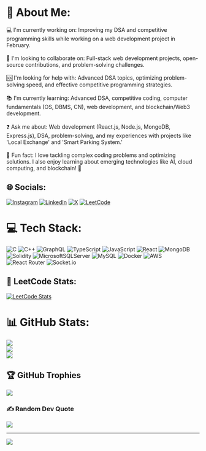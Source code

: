 # 💫 About Me:
💻 I'm currently working on: Improving my DSA and competitive programming skills while working on a web development project in February.<br><br>🤝 I'm looking to collaborate on: Full-stack web development projects, open-source contributions, and problem-solving challenges.<br><br>🆘 I'm looking for help with: Advanced DSA topics, optimizing problem-solving speed, and effective competitive programming strategies.<br><br>📚 I'm currently learning: Advanced DSA, competitive coding, computer fundamentals (OS, DBMS, CN), web development, and blockchain/Web3 development.<br><br>❓ Ask me about: Web development (React.js, Node.js, MongoDB, Express.js), DSA, problem-solving, and my experiences with projects like 'Local Exchange' and 'Smart Parking System.'<br><br>🎉 Fun fact: I love tackling complex coding problems and optimizing solutions. I also enjoy learning about emerging technologies like AI, cloud computing, and blockchain! 🚀

## 🌐 Socials:
[![Instagram](https://img.shields.io/badge/Instagram-%23E4405F.svg?logo=Instagram&logoColor=white)](https://instagram.com/raghavgau7) 
[![LinkedIn](https://img.shields.io/badge/LinkedIn-%230077B5.svg?logo=linkedin&logoColor=white)](https://linkedin.com/in/pranav-gaur-168522252) 
[![X](https://img.shields.io/badge/X-black.svg?logo=X&logoColor=white)](https://x.com/PranavGaur04) 
[![LeetCode](https://img.shields.io/badge/LeetCode-%23FFA116.svg?style=flat-square&logo=LeetCode&logoColor=black)](https://leetcode.com/u/pranav2634)

# 💻 Tech Stack:
![C](https://img.shields.io/badge/c-%2300599C.svg?style=for-the-badge&logo=c&logoColor=white) 
![C++](https://img.shields.io/badge/c++-%2300599C.svg?style=for-the-badge&logo=c%2B%2B&logoColor=white) 
![GraphQL](https://img.shields.io/badge/-GraphQL-E10098?style=for-the-badge&logo=graphql&logoColor=white) 
![TypeScript](https://img.shields.io/badge/typescript-%23007ACC.svg?style=for-the-badge&logo=typescript&logoColor=white) 
![JavaScript](https://img.shields.io/badge/javascript-%23323330.svg?style=for-the-badge&logo=javascript&logoColor=%23F7DF1E) 
![React](https://img.shields.io/badge/react-%2320232a.svg?style=for-the-badge&logo=react&logoColor=%2361DAFB) 
![MongoDB](https://img.shields.io/badge/MongoDB-%234ea94b.svg?style=for-the-badge&logo=mongodb&logoColor=white) 
![Solidity](https://img.shields.io/badge/Solidity-%23363636.svg?style=for-the-badge&logo=solidity&logoColor=white) 
![MicrosoftSQLServer](https://img.shields.io/badge/Microsoft%20SQL%20Server-CC2927?style=for-the-badge&logo=microsoft%20sql%20server&logoColor=white) 
![MySQL](https://img.shields.io/badge/mysql-4479A1.svg?style=for-the-badge&logo=mysql&logoColor=white) 
![Docker](https://img.shields.io/badge/docker-%230db7ed.svg?style=for-the-badge&logo=docker&logoColor=white) 
![AWS](https://img.shields.io/badge/AWS-%23FF9900.svg?style=for-the-badge&logo=amazon-aws&logoColor=white) 
![React Router](https://img.shields.io/badge/React_Router-CA4245?style=for-the-badge&logo=react-router&logoColor=white) 
![Socket.io](https://img.shields.io/badge/Socket.io-black?style=for-the-badge&logo=socket.io&badgeColor=010101)

## 🧠 LeetCode Stats:
[![LeetCode Stats](https://leetcard.jacoblin.cool/pranav2634?theme=dark&font=Karma)](https://leetcode.com/u/pranav2634)

# 📊 GitHub Stats:
![](https://github-readme-stats.vercel.app/api?username=PranavGaur7&theme=dark&hide_border=false&include_all_commits=false&count_private=false)<br/>
![](https://github-readme-streak-stats.herokuapp.com/?user=PranavGaur7&theme=dark&hide_border=false)<br/>
![](https://github-readme-stats.vercel.app/api/top-langs/?username=PranavGaur7&theme=dark&hide_border=false&include_all_commits=false&count_private=false&layout=compact)

## 🏆 GitHub Trophies
![](https://github-profile-trophy.vercel.app/?username=PranavGaur7&theme=radical&no-frame=false&no-bg=true&margin-w=4)

### ✍️ Random Dev Quote
![](https://quotes-github-readme.vercel.app/api?type=horizontal&theme=radical)

---
[![](https://visitcount.itsvg.in/api?id=PranavGaur7&icon=0&color=0)](https://visitcount.itsvg.in)

<!-- Proudly created with GPRM ( https://gprm.itsvg.in ) -->
